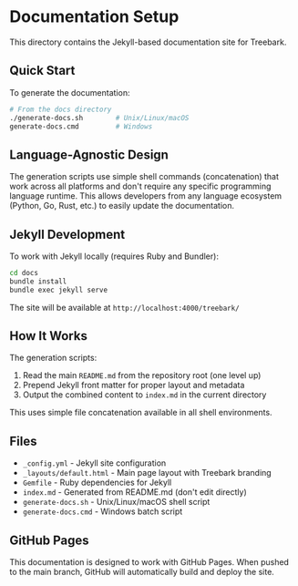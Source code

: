 # Documentation Setup

This directory contains the Jekyll-based documentation site for Treebark.

## Quick Start

To generate the documentation:

```bash
# From the docs directory
./generate-docs.sh        # Unix/Linux/macOS
generate-docs.cmd         # Windows
```

## Language-Agnostic Design

The generation scripts use simple shell commands (concatenation) that work across all platforms and don't require any specific programming language runtime. This allows developers from any language ecosystem (Python, Go, Rust, etc.) to easily update the documentation.

## Jekyll Development

To work with Jekyll locally (requires Ruby and Bundler):

```bash
cd docs
bundle install
bundle exec jekyll serve
```

The site will be available at `http://localhost:4000/treebark/`

## How It Works

The generation scripts:

1. Read the main `README.md` from the repository root (one level up)
2. Prepend Jekyll front matter for proper layout and metadata
3. Output the combined content to `index.md` in the current directory

This uses simple file concatenation available in all shell environments.

## Files

- `_config.yml` - Jekyll site configuration
- `_layouts/default.html` - Main page layout with Treebark branding
- `Gemfile` - Ruby dependencies for Jekyll
- `index.md` - Generated from README.md (don't edit directly)
- `generate-docs.sh` - Unix/Linux/macOS shell script
- `generate-docs.cmd` - Windows batch script

## GitHub Pages

This documentation is designed to work with GitHub Pages. When pushed to the main branch, GitHub will automatically build and deploy the site.